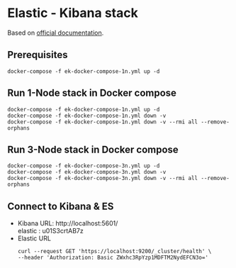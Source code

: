 # Elastic - Kibana stack
Based on [official documentation](https://www.elastic.co/guide/en/elasticsearch/reference/current/docker.html#_start_your_cluster_with_security_enabled_and_configured).

## Prerequisites
```shell
docker-compose -f ek-docker-compose-1n.yml up -d
```

## Run 1-Node stack in Docker compose
```
docker-compose -f ek-docker-compose-1n.yml up -d
docker-compose -f ek-docker-compose-1n.yml down -v 
docker-compose -f ek-docker-compose-1n.yml down -v --rmi all --remove-orphans
```

## Run 3-Node stack in Docker compose
```
docker-compose -f ek-docker-compose-3n.yml up -d
docker-compose -f ek-docker-compose-3n.yml down -v 
docker-compose -f ek-docker-compose-3n.yml down -v --rmi all --remove-orphans
```

## Connect to Kibana & ES
* Kibana URL: http://localhost:5601/   
  elastic : u01S3crtAB7z 
* Elastic URL
  ```shell
  curl --request GET 'https://localhost:9200/_cluster/health' \
  --header 'Authorization: Basic ZWxhc3RpYzp1MDFTM2NydEFCN3o='
  ```
  